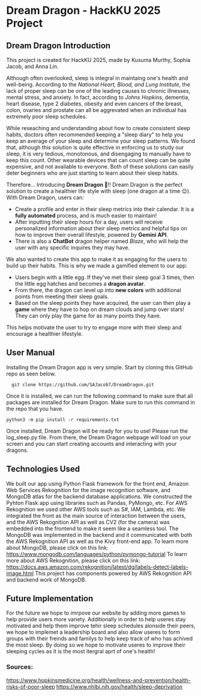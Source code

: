 # Dream Dragon - HackKU 2025 Project
## Dream Dragon Introduction

This project is created for HackKU 2025, made by Kusuma Murthy, Sophia Jacob, and Anna Lin.

Although often overlooked, sleep is integral in maintaing one's health and well-being. According to the _National Heart, Blood, and Lung Institute_, the lack of proper sleep can be one of the leading causes to chronic illnesses, mental stress, and anxiety. In fact, according to _Johns Hopkins_, dementia, heart disease, type 2 diabetes, obesity and even cancers of the breast, colon, ovaries and prostate can all be aggrevated when an individual has extremely poor sleep schedules.

While reseaching and understanding about how to create consistent sleep habits, doctors often recommended keeping a "sleep diary" to help you keep an average of your sleep and determine your sleep patterns. We found that, although this solution is quite effective in enforcing us to study our sleep, it is very tedious, monotonous, and disengaging to manually have to keep this count. Other wearable devices that can count sleep can be quite expensive, and not available to everyone. Both of these solutions can easily deter beginners who are just starting to learn about their sleep habits.

Therefore... Introducing **Dream Dragon 🐉**!! Dream Dragon is the perfect solution to create a healthier life style with sleep (one dragon at a time 😉). With Dream Dragon, users can:
- Create a profile and enter in their sleep metrics into their calendar. It is a **fully automated** process, and is much easier to maintain!
- After inputting their sleep hours for a day, users will receive personalized information about their sleep metrics and helpful tips on how to improve their overall lifestyle, powered by **Gemini API**.
- There is also a **ChatBot** dragon helper named _Blaze_, who will help the user with any specific inquires they may have.

We also wanted to create this app to make it as engaging for the users to build up their habits. This is why we made a gamified element to our app:
- Users begin with a little egg. If they've met their sleep goal 3 times, then the little egg hatches and becomes a **dragon avatar**.
- From there, the dragon can level up into **new colors** with additional points from meeting their sleep goals.
- Based on the sleep points they have acquired, the user can then play a **game** where they have to hop on dream clouds and jump over stars! They can only play the game for as many points they have.

This helps motivate the user to try to engage more with their sleep and encourage a healthier lifestyle.


## User Manual
Installing the Dream Dragon app is very simple. Start by cloning this GitHub repo as seen below.
```
  git clone https://github.com/SAJacob7/DreamDragon.git
```

Once it is installed, we can run the following command to make sure that all packages are installed for Dream Dragon. Make sure to run this command in the repo that you have.
```
python3 -m pip install -r requirements.txt
```
Once installed, Dream Dragon will be ready for you to use! Please run the log_sleep.py file. From there, the Dream Dragon webpage will load on your screen and you can start creating accounts and interacting with your dragons.

## Technologies Used
We built our app using Python Flask framework for the front end, Amazon Web Services Rekognition for the image recognition software, and MongoDB atlas for the backend database applications. We constructed the Pyhton Flask app using libraries such as Pandas, PyMongo, etc. For AWS Rekognition we used other AWS tools such as S#, IAM, Lambda, etc. We integrated the front as the main source of interaction between the users, and the AWS Rekognition API as well as CV2 (for the camera) was embedded into the frontend to make it seem like a seamless tool. The MongoDB was implemented in the backend and it communicated with both the AWS Rekognition API as well as the Kivy front-end app.
To learn more about MongoDB, please click on this link:
https://www.mongodb.com/languages/python/pymongo-tutorial
To learn more about AWS Rekognition, please click on this link:
https://docs.aws.amazon.com/rekognition/latest/dg/labels-detect-labels-image.html
This project has components powered by AWS Rekognition API and backend work of MongoDB.

## Future Implementation
For the future we hope to imrpove our website by adding more games to help provide users more variety. Additionally in order to help useres stay motivated and help them improve tehir sleep schedules alonside their peers, we hope to  implemet a leadership board and also allow useres to form groups with their freinds and familys to help keep track of who has achived the most sleep. By doing so we hope to motivate useres to improve their sleeping cycles as it is the most itergral aprt of one's health!

### Sources:
https://www.hopkinsmedicine.org/health/wellness-and-prevention/health-risks-of-poor-sleep
https://www.nhlbi.nih.gov/health/sleep-deprivation

